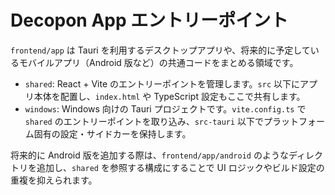 # Decopon App エントリーポイント

`frontend/app` は Tauri を利用するデスクトップアプリや、将来的に予定しているモバイルアプリ（Android 版など）の共通コードをまとめる領域です。

- `shared`: React + Vite のエントリーポイントを管理します。`src` 以下にアプリ本体を配置し、`index.html` や TypeScript 設定もここで共有します。
- `windows`: Windows 向けの Tauri プロジェクトです。`vite.config.ts` で `shared` のエントリーポイントを取り込み、`src-tauri` 以下でプラットフォーム固有の設定・サイドカーを保持します。

将来的に Android 版を追加する際は、`frontend/app/android` のようなディレクトリを追加し、`shared` を参照する構成にすることで UI ロジックやビルド設定の重複を抑えられます。
